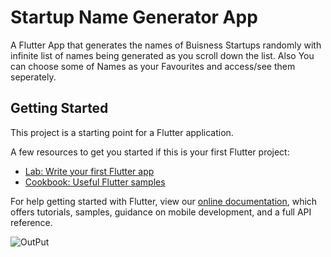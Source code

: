 # Startup Name Generator App

A Flutter App that generates the names of Buisness Startups randomly with infinite list of names being generated as you scroll down the list.
Also You can choose some of Names as your Favourites and access/see them seperately.

## Getting Started

This project is a starting point for a Flutter application.

A few resources to get you started if this is your first Flutter project:

- [Lab: Write your first Flutter app](https://flutter.dev/docs/get-started/codelab)
- [Cookbook: Useful Flutter samples](https://flutter.dev/docs/cookbook)

For help getting started with Flutter, view our
[online documentation](https://flutter.dev/docs), which offers tutorials,
samples, guidance on mobile development, and a full API reference.


![OutPut](https://user-images.githubusercontent.com/62956793/150594939-a7fa003e-5b27-42bc-9755-e3a804a25acb.gif)
